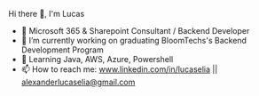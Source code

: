 Hi there 👋, I'm Lucas

- 🍞 Microsoft 365 & Sharepoint Consultant / Backend Developer
- 🔭 I’m currently working on graduating BloomTechs's Backend Development Program
- 🌱 Learning Java, AWS, Azure, Powershell
- 📫 How to reach me: www.linkedin.com/in/lucaselia || alexanderlucaselia@gmail.com

